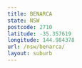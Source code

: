 ```yaml
---
title: BENARCA
state: NSW
postcode: 2710
latitude: -35.357619
longitude: 144.984378
url: /nsw/benarca/
layout: suburb
---
```

